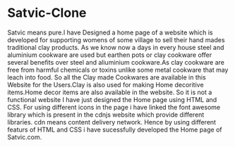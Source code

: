 # Satvic-Clone
Satvic means pure.I have Designed a home page of a website which is developed for supporting womens of some village to sell their hand mades traditional clay products. As we know now a days in every house steel and aluminium cookware are used but earthen pots or clay cookware offer several benefits over steel and aliuminium cookware.As clay cookware are free from harmful chemicals or toxins unlike some metal cookware that may leach into food. So all the Clay made Cookwares are available in this Website for the Users.Clay is also used for making Home decoritive items.Home decor items are also available in the website. So it is not a functional website I have just designed the Home page using HTML and CSS. For using different icons in the page i have linked the font awesome library which is present in the cdnjs website which provide different libraries. cdn means content delivery network.
Hence by using different featurs of HTML and CSS i have sucessfully developed the Home page of Satvic.com.
